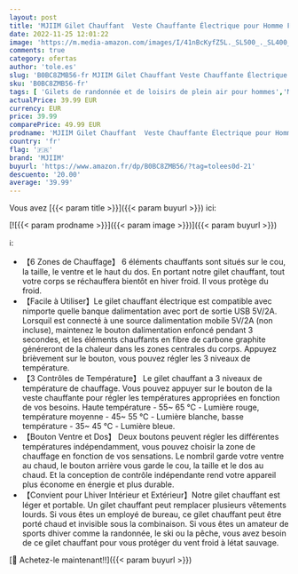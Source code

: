 ```yaml
---
layout: post
title: 'MJIIM Gilet Chauffant  Veste Chauffante Électrique pour Homme Femme  3 Températures Réglables Gilet Chauffant avec 6 Zones Chauffage & 2 Boutons  Gilet d Hiver pour Sports Extérieur Moto Cyclisme - L'
date: 2022-11-25 12:01:22
image: 'https://m.media-amazon.com/images/I/41nBcKyfZ5L._SL500_._SL400_.jpg'
comments: true
category: ofertas
author: 'tole.es'
slug: 'B0BC8ZMB56-fr MJIIM Gilet Chauffant Veste Chauffante Électrique pour...'
sku: 'B0BC8ZMB56-fr'
tags: [ 'Gilets de randonnée et de loisirs de plein air pour hommes','Mode','Vêtements de randonnée','Vêtements de randonnée homme','Vêtements de sport spécialisés','mjiim','🇫🇷', ]
actualPrice: 39.99 EUR
currency: EUR
price: 39.99
comparePrice: 49.99 EUR
prodname: 'MJIIM Gilet Chauffant  Veste Chauffante Électrique pour Homme Femme  3 Températures Réglables Gilet Chauffant avec 6 Zones Chauffage & 2 Boutons  Gilet d Hiver pour Sports Extérieur Moto Cyclisme - L'
country: 'fr'
flag: '🇫🇷'
brand: 'MJIIM'
buyurl: 'https://www.amazon.fr/dp/B0BC8ZMB56/?tag=tolees0d-21'
descuento: '20.00'
average: '39.99'
---
```


Vous avez [{{< param title >}}]({{< param buyurl >}}) ici:

[![{{< param prodname >}}]({{< param image >}})]({{< param buyurl >}})

ℹ️:

- 【6 Zones de Chauffage】 6 éléments chauffants sont situés sur le cou, la taille, le ventre et le haut du dos. En portant notre gilet chauffant, tout votre corps se réchauffera bientôt en hiver froid. Il vous protège du froid.
- 【Facile à Utiliser】Le gilet chauffant électrique est compatible avec nimporte quelle banque dalimentation avec port de sortie USB 5V/2A. Lorsquil est connecté à une source dalimentation mobile 5V/2A (non incluse), maintenez le bouton dalimentation enfoncé pendant 3 secondes, et les éléments chauffants en fibre de carbone graphite généreront de la chaleur dans les zones centrales du corps. Appuyez brièvement sur le bouton, vous pouvez régler les 3 niveaux de température.
- 【3 Contrôles de Température】 Le gilet chauffant a 3 niveaux de température de chauffage. Vous pouvez appuyer sur le bouton de la veste chauffante pour régler les températures appropriées en fonction de vos besoins. Haute température - 55~ 65 ℃ - Lumière rouge, température moyenne - 45~ 55 ℃ - Lumière blanche, basse température - 35~ 45 ℃ - Lumière bleue.
- 【Bouton Ventre et Dos】 Deux boutons peuvent régler les différentes températures indépendamment, vous pouvez choisir la zone de chauffage en fonction de vos sensations. Le nombril garde votre ventre au chaud, le bouton arrière vous garde le cou, la taille et le dos au chaud. Et la conception de contrôle indépendante rend votre appareil plus économe en énergie et plus durable.
- 【Convient pour Lhiver Intérieur et Extérieur】Notre gilet chauffant est léger et portable. Un gilet chauffant peut remplacer plusieurs vêtements lourds. Si vous êtes un employé de bureau, ce gilet chauffant peut être porté chaud et invisible sous la combinaison. Si vous êtes un amateur de sports dhiver comme la randonnée, le ski ou la pêche, vous avez besoin de ce gilet chauffant pour vous protéger du vent froid à létat sauvage.

[🛒 Achetez-le maintenant!!]({{< param buyurl >}})
